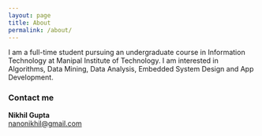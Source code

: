 ```yaml
---
layout: page
title: About
permalink: /about/
---
```


I am a full-time student pursuing an undergraduate course in Information Technology at Manipal Institute of Technology.
I am interested in Algorithms, Data Mining, Data Analysis, Embedded System Design and App Development.

### Contact me
__Nikhil Gupta__  
[nanonikhil@gmail.com](mailto:email@domain.com)
